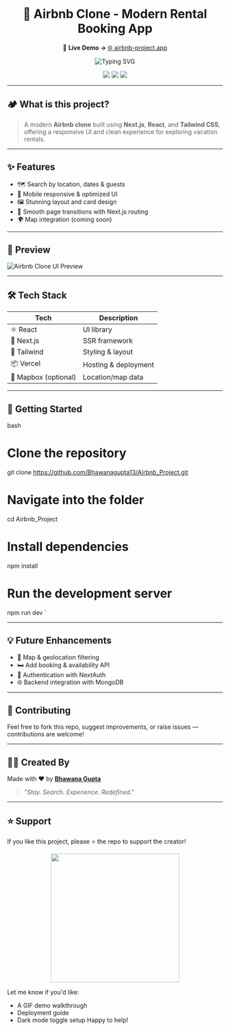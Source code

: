 <h1 align="center">🏡 Airbnb Clone - Modern Rental Booking App</h1>

<p align="center">
  🔗 <strong>Live Demo →</strong> <a href="[https://airbnb-project-bhawanagupta13.vercel.app/](https://airbnb-project-75zn.onrender.com/listings)">🌐 airbnb-project.app</a>
</p>

<p align="center">
  <img src="https://readme-typing-svg.demolab.com?font=Fira+Code&duration=2000&pause=1000&color=FF5A5F&center=true&vCenter=true&width=500&lines=Explore+Unique+Stays+%26+Experiences!;Fully+Responsive+Airbnb+Clone!;React+%2B+Tailwind+%2B+Next.js" alt="Typing SVG" />
</p>

<p align="center">
  <img src="https://img.shields.io/github/languages/top/Bhawanagupta13/Airbnb_Project?color=ff5a5f&style=for-the-badge" />
  <img src="https://img.shields.io/github/repo-size/Bhawanagupta13/Airbnb_Project?style=for-the-badge&color=blueviolet" />
  <img src="https://img.shields.io/github/last-commit/Bhawanagupta13/Airbnb_Project?style=for-the-badge&color=green" />
</p>

---

## 🏕 What is this project?

> A modern **Airbnb clone** built using **Next.js**, **React**, and **Tailwind CSS**, offering a responsive UI and clean experience for exploring vacation rentals.

---

## ✨ Features

- 🗺 Search by location, dates & guests  
- 📱 Mobile responsive & optimized UI  
- 🖼 Stunning layout and card design  
- 🔁 Smooth page transitions with Next.js routing  
- 🌍 Map integration (coming soon)

---

## 📸 Preview

![Airbnb Clone UI Preview](https://github.com/Bhawanagupta13/Airbnb_Project/assets/demo-preview.png)
<!-- Replace with real image or gif if available -->

---

## 🛠 Tech Stack

| Tech        | Description              |
|-------------|--------------------------|
| ⚛ React     | UI library               |
| 🔼 Next.js   | SSR framework            |
| 🎨 Tailwind  | Styling & layout         |
| 📦 Vercel    | Hosting & deployment     |
| 📍 Mapbox (optional) | Location/map data |

---

## 🚀 Getting Started

bash
# Clone the repository
git clone https://github.com/Bhawanagupta13/Airbnb_Project.git

# Navigate into the folder
cd Airbnb_Project

# Install dependencies
npm install

# Run the development server
npm run dev
`

---

## 💡 Future Enhancements

* 🧭 Map & geolocation filtering
* 🛏 Add booking & availability API
* 👤 Authentication with NextAuth
* 🌐 Backend integration with MongoDB

---

## 🤝 Contributing

Feel free to fork this repo, suggest improvements, or raise issues — contributions are welcome!

---

## 👩‍💻 Created By

Made with ❤ by [**Bhawana Gupta**](https://github.com/Bhawanagupta13)

> *"Stay. Search. Experience. Redefined."*

---

## ⭐ Support

If you like this project, please ⭐ the repo to support the creator!

<p align="center">
  <img src="https://media.giphy.com/media/xT0xeJpnrWC4XWblEk/giphy.gif" width="300" />
</p>


Let me know if you'd like:

* A GIF demo walkthrough
* Deployment guide
* Dark mode toggle setup
  Happy to help!
